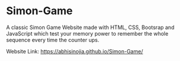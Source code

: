 # Simon-Game

A classic Simon Game Website made with HTML, CSS, Bootsrap and JavaScript which test your memory power to remember the whole sequence every time the counter ups.

Website Link: https://abhisinojia.github.io/Simon-Game/
